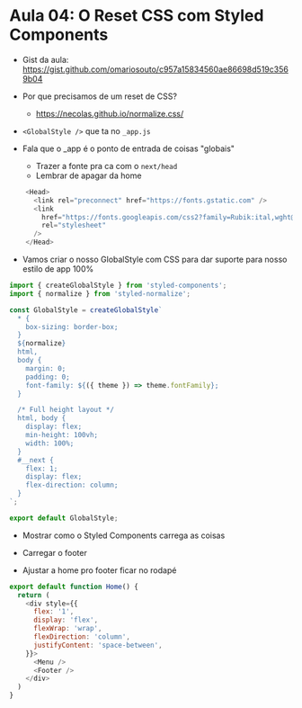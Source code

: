 # Aula 04: O Reset CSS com Styled Components

- Gist da aula: https://gist.github.com/omariosouto/c957a15834560ae86698d519c3569b04

- Por que precisamos de um reset de CSS?
  - https://necolas.github.io/normalize.css/

- `<GlobalStyle />` que ta no `_app.js`

- Fala que o _app é o ponto de entrada de coisas "globais"
  - Trazer a fonte pra ca com o `next/head`
  - Lembrar de apagar da home
```js
    <Head>
      <link rel="preconnect" href="https://fonts.gstatic.com" />
      <link
        href="https://fonts.googleapis.com/css2?family=Rubik:ital,wght@0,300;0,400;0,500;0,600;0,700;0,800;0,900;1,300;1,400;1,500;1,600;1,700;1,800;1,900&display=swap"
        rel="stylesheet"
      />
    </Head>
```

- Vamos criar o nosso GlobalStyle com CSS para dar suporte para nosso estilo de app 100%


```js
import { createGlobalStyle } from 'styled-components';
import { normalize } from 'styled-normalize';

const GlobalStyle = createGlobalStyle`
  * {
    box-sizing: border-box;
  }
  ${normalize}
  html,
  body {
    margin: 0;
    padding: 0;
    font-family: ${({ theme }) => theme.fontFamily};
  }

  /* Full height layout */
  html, body {
    display: flex;
    min-height: 100vh;
    width: 100%;
  }
  #__next {
    flex: 1;
    display: flex;
    flex-direction: column;
  }
`;

export default GlobalStyle;
```

- Mostrar como o Styled Components carrega as coisas

- Carregar o footer

- Ajustar a home pro footer ficar no rodapé
```js
export default function Home() {
  return (
    <div style={{
      flex: '1',
      display: 'flex',
      flexWrap: 'wrap',
      flexDirection: 'column',
      justifyContent: 'space-between',
    }}>
      <Menu />
      <Footer />
    </div>
  )
}
```
